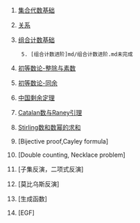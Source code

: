1. [集合代数基础](md/集合代数基础.md)

2. [关系](md/关系.md)

3. [组合计数基础](md/组合计数基础.md)

        5. [组合计数进阶]md/组合计数进阶.md未完成

6. [初等数论-整除与素数](md/初等数论-整除与素数.md)












7. [初等数论-同余](md/初等数论-同余.md)

7. [中国剩余定理](md/中国剩余定理.md)

6. [Catalan数与Raney引理](md/Catalan数与Raney引理.md)

7. [Stirling数和数幂的求和](md/Stirling数和数幂的求和.md)

8. [Bijective proof,Cayley formula]

9. [Double counting, Necklace problem]

10. [子集反演，二项式反演]

11. [莫比乌斯反演]

12. [生成函数]

13. [EGF]